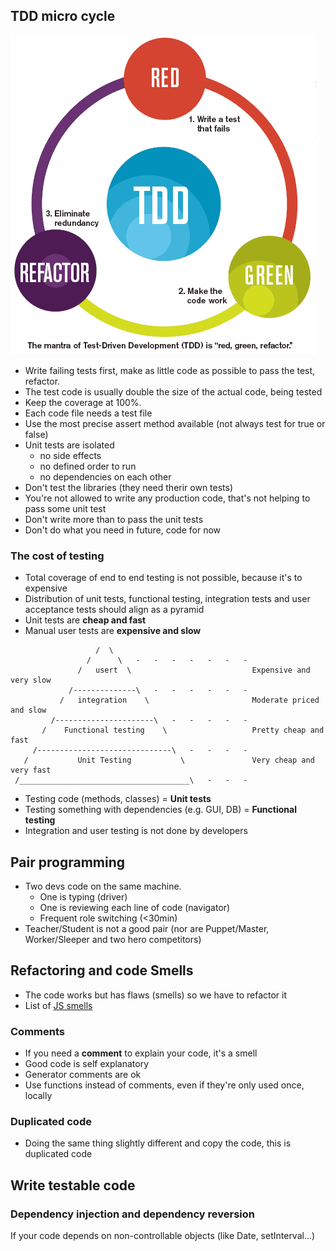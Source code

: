 ## TDD micro cycle

![cycle](./tdd.gif)

- Write failing tests first, make as little code as possible to pass the test, refactor.
- The test code is usually double the size of the actual code, being tested
- Keep the coverage at 100%. 
- Each code file needs a test file
- Use the most precise assert method available (not always test for true or false)
- Unit tests are isolated 
  - no side effects
  - no defined order to run
  - no dependencies on each other
- Don't test the libraries (they need therir own tests)
- You're not allowed to write any production code, that's not helping to pass some unit test
- Don't write more than to pass the unit tests
- Don't do what you need in future, code for now

### The cost of testing
- Total coverage of end to end testing is not possible, because it's to expensive
- Distribution of unit tests, functional testing, integration tests and user acceptance tests should align as a pyramid
- Unit tests are **cheap and fast**
- Manual user tests are **expensive and slow**
```
                   /  \
                 /      \   -   -   -   -   -   -   -
               /   usert  \                           Expensive and very slow
             /--------------\   -   -   -   -   -   -
           /   integration    \                       Moderate priced and slow
         /----------------------\   -   -   -   -   - 
       /    Functional testing    \                   Pretty cheap and fast
     /------------------------------\   -   -   -   -  
   /           Unit Testing           \               Very cheap and very fast
 /______________________________________\   -   -   -
```
- Testing code (methods, classes) = **Unit tests**
- Testing something with dependencies (e.g. GUI, DB) = **Functional testing**
- Integration and user testing is not done by developers

## Pair programming

- Two devs code on the same machine.
  - One is typing (driver)
  - One is reviewing each line of code (navigator)
  - Frequent role switching (<30min)
- Teacher/Student is not a good pair (nor are Puppet/Master, Worker/Sleeper and two hero competitors)

## Refactoring and code Smells
- The code works but has flaws (smells) so we have to refactor it
- List of [JS smells](http://elijahmanor.com/javascript-smells/)

### Comments
- If you need a **comment** to explain your code, it's a smell
- Good code is self explanatory
- Generator comments are ok
- Use functions instead of comments, even if they're only used once, locally

### Duplicated code
- Doing the same thing slightly different and copy the code, this is duplicated code

## Write testable code

### Dependency injection and dependency reversion
If your code depends on non-controllable objects (like Date, setInterval...)
